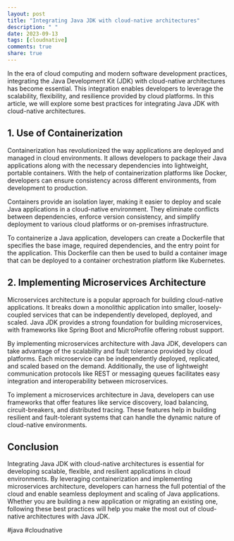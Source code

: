 ```yaml
---
layout: post
title: "Integrating Java JDK with cloud-native architectures"
description: " "
date: 2023-09-13
tags: [cloudnative]
comments: true
share: true
---
```


In the era of cloud computing and modern software development practices, integrating the Java Development Kit (JDK) with cloud-native architectures has become essential. This integration enables developers to leverage the scalability, flexibility, and resilience provided by cloud platforms. In this article, we will explore some best practices for integrating Java JDK with cloud-native architectures.

## 1. Use of Containerization

Containerization has revolutionized the way applications are deployed and managed in cloud environments. It allows developers to package their Java applications along with the necessary dependencies into lightweight, portable containers. With the help of containerization platforms like Docker, developers can ensure consistency across different environments, from development to production.

Containers provide an isolation layer, making it easier to deploy and scale Java applications in a cloud-native environment. They eliminate conflicts between dependencies, enforce version consistency, and simplify deployment to various cloud platforms or on-premises infrastructure.

To containerize a Java application, developers can create a Dockerfile that specifies the base image, required dependencies, and the entry point for the application. This Dockerfile can then be used to build a container image that can be deployed to a container orchestration platform like Kubernetes.

## 2. Implementing Microservices Architecture

Microservices architecture is a popular approach for building cloud-native applications. It breaks down a monolithic application into smaller, loosely-coupled services that can be independently developed, deployed, and scaled. Java JDK provides a strong foundation for building microservices, with frameworks like Spring Boot and MicroProfile offering robust support.

By implementing microservices architecture with Java JDK, developers can take advantage of the scalability and fault tolerance provided by cloud platforms. Each microservice can be independently deployed, replicated, and scaled based on the demand. Additionally, the use of lightweight communication protocols like REST or messaging queues facilitates easy integration and interoperability between microservices.

To implement a microservices architecture in Java, developers can use frameworks that offer features like service discovery, load balancing, circuit-breakers, and distributed tracing. These features help in building resilient and fault-tolerant systems that can handle the dynamic nature of cloud-native environments.

## Conclusion

Integrating Java JDK with cloud-native architectures is essential for developing scalable, flexible, and resilient applications in cloud environments. By leveraging containerization and implementing microservices architecture, developers can harness the full potential of the cloud and enable seamless deployment and scaling of Java applications. Whether you are building a new application or migrating an existing one, following these best practices will help you make the most out of cloud-native architectures with Java JDK.

#java #cloudnative